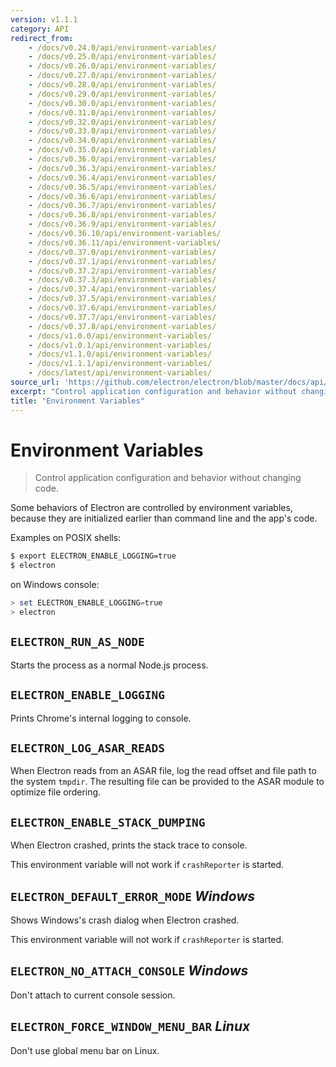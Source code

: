 ```yaml
---
version: v1.1.1
category: API
redirect_from:
    - /docs/v0.24.0/api/environment-variables/
    - /docs/v0.25.0/api/environment-variables/
    - /docs/v0.26.0/api/environment-variables/
    - /docs/v0.27.0/api/environment-variables/
    - /docs/v0.28.0/api/environment-variables/
    - /docs/v0.29.0/api/environment-variables/
    - /docs/v0.30.0/api/environment-variables/
    - /docs/v0.31.0/api/environment-variables/
    - /docs/v0.32.0/api/environment-variables/
    - /docs/v0.33.0/api/environment-variables/
    - /docs/v0.34.0/api/environment-variables/
    - /docs/v0.35.0/api/environment-variables/
    - /docs/v0.36.0/api/environment-variables/
    - /docs/v0.36.3/api/environment-variables/
    - /docs/v0.36.4/api/environment-variables/
    - /docs/v0.36.5/api/environment-variables/
    - /docs/v0.36.6/api/environment-variables/
    - /docs/v0.36.7/api/environment-variables/
    - /docs/v0.36.8/api/environment-variables/
    - /docs/v0.36.9/api/environment-variables/
    - /docs/v0.36.10/api/environment-variables/
    - /docs/v0.36.11/api/environment-variables/
    - /docs/v0.37.0/api/environment-variables/
    - /docs/v0.37.1/api/environment-variables/
    - /docs/v0.37.2/api/environment-variables/
    - /docs/v0.37.3/api/environment-variables/
    - /docs/v0.37.4/api/environment-variables/
    - /docs/v0.37.5/api/environment-variables/
    - /docs/v0.37.6/api/environment-variables/
    - /docs/v0.37.7/api/environment-variables/
    - /docs/v0.37.8/api/environment-variables/
    - /docs/v1.0.0/api/environment-variables/
    - /docs/v1.0.1/api/environment-variables/
    - /docs/v1.1.0/api/environment-variables/
    - /docs/v1.1.1/api/environment-variables/
    - /docs/latest/api/environment-variables/
source_url: 'https://github.com/electron/electron/blob/master/docs/api/environment-variables.md'
excerpt: "Control application configuration and behavior without changing code."
title: "Environment Variables"
---
```


# Environment Variables

> Control application configuration and behavior without changing code.

Some behaviors of Electron are controlled by environment variables, because they
are initialized earlier than command line and the app's code.

Examples on POSIX shells:

```bash
$ export ELECTRON_ENABLE_LOGGING=true
$ electron
```

on Windows console:

```powershell
> set ELECTRON_ENABLE_LOGGING=true
> electron
```

## `ELECTRON_RUN_AS_NODE`

Starts the process as a normal Node.js process.

## `ELECTRON_ENABLE_LOGGING`

Prints Chrome's internal logging to console.

## `ELECTRON_LOG_ASAR_READS`

When Electron reads from an ASAR file, log the read offset and file path to
the system `tmpdir`. The resulting file can be provided to the ASAR module
to optimize file ordering.

## `ELECTRON_ENABLE_STACK_DUMPING`

When Electron crashed, prints the stack trace to console.

This environment variable will not work if `crashReporter` is started.

## `ELECTRON_DEFAULT_ERROR_MODE` _Windows_

Shows Windows's crash dialog when Electron crashed.

This environment variable will not work if `crashReporter` is started.

## `ELECTRON_NO_ATTACH_CONSOLE` _Windows_

Don't attach to current console session.

## `ELECTRON_FORCE_WINDOW_MENU_BAR` _Linux_

Don't use global menu bar on Linux.
